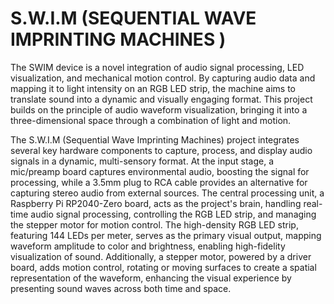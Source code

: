 # S.W.I.M (SEQUENTIAL WAVE IMPRINTING MACHINES )
The SWIM device is a novel integration of audio signal processing, LED visualization, and mechanical motion control. By capturing audio data and mapping it to light intensity on an RGB LED strip, the machine aims to translate sound into a dynamic and visually engaging format. This project builds on the principle of audio waveform visualization, bringing it into a three-dimensional space through a combination of light and motion.

The S.W.I.M (Sequential Wave Imprinting Machines) project integrates several key hardware components to capture, process, and display audio signals in a dynamic, multi-sensory format. At the input stage, a mic/preamp board captures environmental audio, boosting the signal for processing, while a 3.5mm plug to RCA cable provides an alternative for capturing stereo audio from external sources. The central processing unit, a Raspberry Pi RP2040-Zero board, acts as the project's brain, handling real-time audio signal processing, controlling the RGB LED strip, and managing the stepper motor for motion control. The high-density RGB LED strip, featuring 144 LEDs per meter, serves as the primary visual output, mapping waveform amplitude to color and brightness, enabling high-fidelity visualization of sound. Additionally, a stepper motor, powered by a driver board, adds motion control, rotating or moving surfaces to create a spatial representation of the waveform, enhancing the visual experience by presenting sound waves across both time and space.
